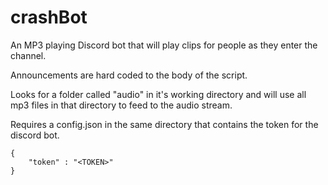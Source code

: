 # crashBot
An MP3 playing Discord bot that will play clips for people as they enter the channel. 

Announcements are hard coded to the body of the script. 

Looks for a folder called "audio" in it's working directory and will use all mp3 files in that directory to feed to the audio stream.

Requires a config.json in the same directory that contains the token for the discord bot. 
~~~~
{
	"token" : "<TOKEN>"
}
~~~~

